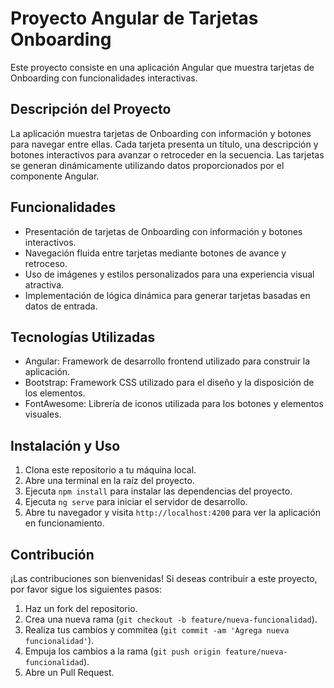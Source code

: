 # Proyecto Angular de Tarjetas Onboarding

Este proyecto consiste en una aplicación Angular que muestra tarjetas de Onboarding con funcionalidades interactivas.

## Descripción del Proyecto

La aplicación muestra tarjetas de Onboarding con información y botones para navegar entre ellas. Cada tarjeta presenta un título, una descripción y botones interactivos para avanzar o retroceder en la secuencia. Las tarjetas se generan dinámicamente utilizando datos proporcionados por el componente Angular.

## Funcionalidades

- Presentación de tarjetas de Onboarding con información y botones interactivos.
- Navegación fluida entre tarjetas mediante botones de avance y retroceso.
- Uso de imágenes y estilos personalizados para una experiencia visual atractiva.
- Implementación de lógica dinámica para generar tarjetas basadas en datos de entrada.

## Tecnologías Utilizadas

- Angular: Framework de desarrollo frontend utilizado para construir la aplicación.
- Bootstrap: Framework CSS utilizado para el diseño y la disposición de los elementos.
- FontAwesome: Librería de iconos utilizada para los botones y elementos visuales.

## Instalación y Uso

1. Clona este repositorio a tu máquina local.
2. Abre una terminal en la raíz del proyecto.
3. Ejecuta `npm install` para instalar las dependencias del proyecto.
4. Ejecuta `ng serve` para iniciar el servidor de desarrollo.
5. Abre tu navegador y visita `http://localhost:4200` para ver la aplicación en funcionamiento.

## Contribución

¡Las contribuciones son bienvenidas! Si deseas contribuir a este proyecto, por favor sigue los siguientes pasos:

1. Haz un fork del repositorio.
2. Crea una nueva rama (`git checkout -b feature/nueva-funcionalidad`).
3. Realiza tus cambios y commitea (`git commit -am 'Agrega nueva funcionalidad'`).
4. Empuja los cambios a la rama (`git push origin feature/nueva-funcionalidad`).
5. Abre un Pull Request.




